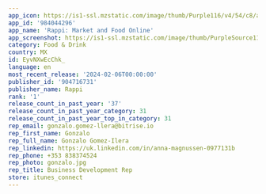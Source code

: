 ```yaml
---
app_icon: https://is1-ssl.mzstatic.com/image/thumb/Purple116/v4/54/c8/a9/54c8a990-6b7b-ab33-0646-0a7667e2e0b7/AppIcon-0-1x_U007emarketing-0-10-0-0-sRGB-GLES2_U002c0-85-220.png/1024x1024bb.png
app_id: '984044296'
app_name: 'Rappi: Market and Food Online'
app_screenshot: https://is1-ssl.mzstatic.com/image/thumb/PurpleSource116/v4/b3/f0/bb/b3f0bb94-e8e6-dea3-d3a4-f6bc6bffcfde/cdeec998-2fea-4e7a-9d28-ac010cbb3931_MX_ASO_ENG_1242x2688_6.png/1242x2688bb.png
category: Food & Drink
country: MX
id: EyvNXwEcChk_
language: en
most_recent_release: '2024-02-06T00:00:00'
publisher_id: '904716731'
publisher_name: Rappi
rank: '1'
release_count_in_past_year: '37'
release_count_in_past_year_category: 31
release_count_in_past_year_top_in_category: 31
rep_email: gonzalo.gomez-llera@bitrise.io
rep_first_name: Gonzalo
rep_full_name: Gonzalo Gomez-Ilera
rep_linkedin: https://uk.linkedin.com/in/anna-magnussen-0977131b
rep_phone: +353 838374524
rep_photo: gonzalo.jpg
rep_title: Business Development Rep
store: itunes_connect
---
```

